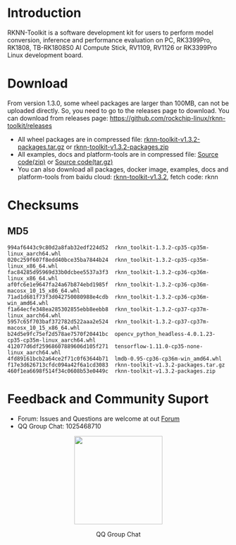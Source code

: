 # Introduction
RKNN-Toolkit is a software development kit for users to perform model conversion, inference and performance evaluation on PC, RK3399Pro, RK1808, TB-RK1808S0 AI Compute Stick, RV1109, RV1126 or RK3399Pro Linux development board.
# Download
From version 1.3.0, some wheel packages are larger than 100MB, can not be uploaded directly. So, you need to go to the releases page to download.
You can download from releases page: https://github.com/rockchip-linux/rknn-toolkit/releases
- All wheel packages are in compressed file: [rknn-toolkit-v1.3.2-packages.tar.gz](https://github.com/rockchip-linux/rknn-toolkit/releases/download/v1.3.2/rknn-toolkit-v1.3.2-packages.tar.gz "rknn-toolkit-v1.3.2-packages.tar.gz") or [rknn-toolkit-v1.3.2-packages.zip](https://github.com/rockchip-linux/rknn-toolkit/releases/download/v1.3.2/rknn-toolkit-v1.3.2-packages.zip "rknn-toolkit-v1.3.2-packages.zip ")
- All examples, docs and platform-tools are in compressed file: [Source code(zip)](https://github.com/rockchip-linux/rknn-toolkit/archive/v1.3.2.zip "Source code(zip)") or [Source code(tar.gz)](https://github.com/rockchip-linux/rknn-toolkit/archive/v1.3.2.tar.gz "Source code(tar.gz)")
- You can also download all packages, docker image, examples, docs and platform-tools from baidu cloud: [rknn-toolkit-v1.3.2](https://eyun.baidu.com/s/3d1IWhC "rknn-toolkit-v1.3.2"), fetch code: rknn
# Checksums
## MD5
```
994af6443c9c80d2a8fab32edf224d52  rknn_toolkit-1.3.2-cp35-cp35m-linux_aarch64.whl
020c259f607f8edd40bce35ba7844b24  rknn_toolkit-1.3.2-cp35-cp35m-linux_x86_64.whl
fac84285d95969d33b0dcbee5537a3f3  rknn_toolkit-1.3.2-cp36-cp36m-linux_x86_64.whl
af0fc6e1e9647fa24a67b874ebd1985f  rknn_toolkit-1.3.2-cp36-cp36m-macosx_10_15_x86_64.whl
71ad1d681f73f3d042750080988e4cdb  rknn_toolkit-1.3.2-cp36-cp36m-win_amd64.whl
f1a64ecfe348ea285302855ebb8eebb8  rknn_toolkit-1.3.2-cp37-cp37m-linux_aarch64.whl
5957c65f703baf372782d522aaa2e524  rknn_toolkit-1.3.2-cp37-cp37m-macosx_10_15_x86_64.whl
b24d5e9fc75ef2d578ae7570f20441bc  opencv_python_headless-4.0.1.23-cp35-cp35m-linux_aarch64.whl
412077d6df25968607889606d105f271  tensorflow-1.11.0-cp35-none-linux_aarch64.whl
4fd89161bcb2a64ce2f71c0f63644b71  lmdb-0.95-cp36-cp36m-win_amd64.whl
f17e3d626713cfdc094a42f6a1cd3083  rknn-toolkit-v1.3.2-packages.tar.gz
460f1ea6698f514f34c0608b53e0449c  rknn-toolkit-v1.3.2-packages.zip
```
# Feedback and Community Suport
- Forum: Issues and Questions are welcome at out [Forum](http://t.rock-chips.com/forum.php)
- QQ Group Chat: 1025468710
<p align="center"><img width="200" height="200"  src="https://github.com/rockchip-linux/rknn-toolkit/blob/master/QQGroupQRCode.png"/></p>
<p align="center">QQ Group Chat</p>
